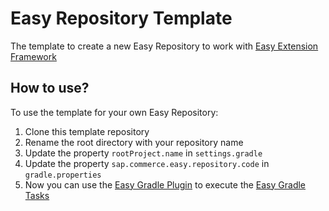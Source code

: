 # Easy Repository Template
The template to create a new Easy Repository to work with [Easy Extension Framework](https://sap.github.io/easy-extension-framework)

## How to use?
To use the template for your own Easy Repository:
1. Clone this template repository
2. Rename the root directory with your repository name
3. Update the property `rootProject.name` in `settings.gradle`
4. Update the property `sap.commerce.easy.repository.code` in `gradle.properties`
5. Now you can use the [Easy Gradle Plugin](https://plugins.gradle.org/plugin/io.github.yannickrobin.easy-gradle-plugin) to execute the [Easy Gradle Tasks](https://github.com/yannickrobin/easy-gradle-plugin?tab=readme-ov-file#all-tasks)
